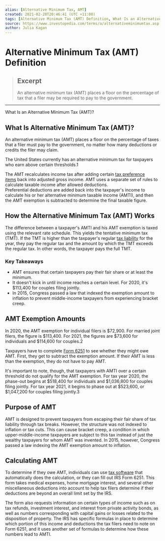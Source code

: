 ```yaml
---
alias: [Alternative Minimum Tax, AMT]
created: 2021-02-28T20:46:41 (UTC +11:00)
tags: [Alternative Minimum Tax (AMT) Definition, What Is an Alternative Minimum Tax (AMT)?]
source: https://www.investopedia.com/terms/a/alternativeminimumtax.asp
author: Julia Kagan
---
```


# Alternative Minimum Tax (AMT) Definition

> ## Excerpt
> An alternative minimum tax (AMT) places a floor on the percentage of tax that a filer may be required to pay to the government.

---

What Is an Alternative Minimum Tax (AMT)?
## What Is Alternative Minimum Tax (AMT)?

An alternative minimum tax (AMT) places a floor on the percentage of taxes that a filer must pay to the government, no matter how many deductions or credits the filer may claim.

The United States currently has an alternative minimum tax for taxpayers who earn above certain thresholds.1

The AMT recalculates income tax after adding certain [tax preference items](https://www.investopedia.com/terms/t/tax-preference-item.asp) back into adjusted gross income. AMT uses a separate set of rules to calculate taxable income after allowed deductions. Preferential deductions are added back into the taxpayer's income to calculate his or her alternative minimum taxable income (AMTI), and then the AMT exemption is subtracted to determine the final taxable figure.

## How the Alternative Minimum Tax (AMT) Works

The difference between a taxpayer's AMTI and his AMT exemption is taxed using the relevant rate schedule. This yields the tentative minimum tax (TMT). If the TMT is higher than the taxpayer's regular [tax liability](https://www.investopedia.com/terms/t/taxliability.asp) for the year, they pay the regular tax and the amount by which the TMT exceeds the regular tax. In other words, the taxpayer pays the full TMT.

### Key Takeaways

-   AMT ensures that certain taxpayers pay their fair share or at least the minimum.
-   It doesn't kick in until income reaches a certain level. For 2020, it's $113,400 for couples filing jointly.
-   In 2015, Congress passed a law that indexed the exemption amount to inflation to prevent middle-income taxpayers from experiencing bracket creep.

## AMT Exemption Amounts

In 2020, the AMT exemption for individual filers is $72,900. For married joint filers, the figure is $113,400. For 2021, the figures are $73,600 for individuals and $114,600 for couples.2

Taxpayers have to complete [Form 6251](https://www.investopedia.com/terms/f/form-6251.asp) to see whether they might owe AMT. First, they get to subtract the exemption amount. If their AMT is less than the exemption, they do not have to pay AMT.

It's important to note, though, that taxpayers with AMTI over a certain threshold do not qualify for the AMT exemption. For tax year 2020, the phase-out begins at $518,400 for individuals and $1,036,800 for couples filing jointly. For tax year 2021, it begins to phase out at $523,600, or $1,047,200 for couples filing jointly.3

## Purpose of AMT

AMT is designed to prevent taxpayers from escaping their fair share of tax liability through tax breaks. However, the structure was not indexed to inflation or tax cuts. This can cause bracket creep, a condition in which upper-middle-income taxpayers are subject to this tax instead of just the wealthy taxpayers for whom AMT was invented. In 2015, however, Congress passed a law indexing the AMT exemption amount to inflation.

## Calculating AMT

To determine if they owe AMT, individuals can use [tax software](https://www.investopedia.com/best-tax-software-5069775) that automatically does the calculation, or they can fill out IRS Form 6251. This form takes medical expenses, home mortgage interest, and several other miscellaneous deductions into account to help tax filers determine if their deductions are beyond an overall limit set by the IRS.

The form also requests information on certain types of income such as on tax refunds, investment interest, and interest from private activity bonds, as well as numbers corresponding with capital gains or losses related to the disposition of property. The IRS has specific formulas in place to determine which portion of this income and deductions the tax filers need to note on Form 6251, and it uses another set of formulas to determine how these numbers lead to AMTI.
